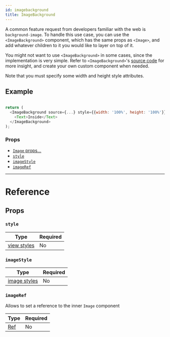 ```yaml
---
id: imagebackground
title: ImageBackground
---
```


A common feature request from developers familiar with the web is `background-image`. To handle this use case, you can use the `<ImageBackground>` component, which has the same props as `<Image>`, and add whatever children to it you would like to layer on top of it.

You might not want to use `<ImageBackground>` in some cases, since the implementation is very simple. Refer to `<ImageBackground>`'s [source code](https://github.com/facebook/react-native/blob/master/Libraries/Image/ImageBackground.js) for more insight, and create your own custom component when needed.

Note that you must specify some width and height style attributes.

## Example

```javascript

return (
  <ImageBackground source={...} style={{width: '100%', height: '100%'}}>
    <Text>Inside</Text>
  </ImageBackground>
);

```

### Props

- [`Image` props...](../image/#props)
- [`style`](../imagebackground/#style)
- [`imageStyle`](../imagebackground/#imageStyle)
- [`imageRef`](../imagebackground/#imageRef)

---

# Reference

## Props

### `style`

| Type                                | Required |
| ----------------------------------- | -------- |
| [view styles](../view-style-props/) | No       |

### `imageStyle`

| Type                                  | Required |
| ------------------------------------- | -------- |
| [image styles](../image-style-props/) | No       |

### `imageRef`

Allows to set a reference to the inner `Image` component

| Type                                                  | Required |
| ----------------------------------------------------- | -------- |
| [Ref](https://reactjs.org/docs/refs-and-the-dom.html) | No       |
